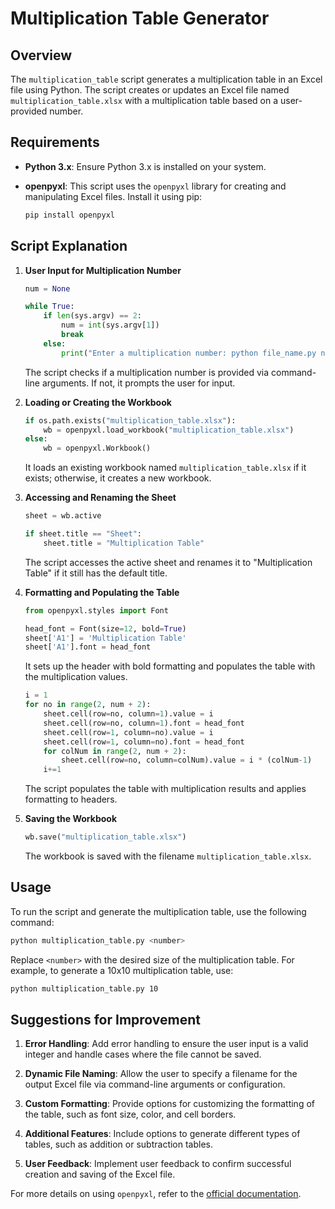 # Multiplication Table Generator

## Overview

The `multiplication_table` script generates a multiplication table in an Excel file using Python. The script creates or updates an Excel file named `multiplication_table.xlsx` with a multiplication table based on a user-provided number.

## Requirements

- **Python 3.x**: Ensure Python 3.x is installed on your system.
- **openpyxl**: This script uses the `openpyxl` library for creating and manipulating Excel files. Install it using pip:

  ```bash
  pip install openpyxl
  ```

## Script Explanation

1. **User Input for Multiplication Number**

   ```python
   num = None

   while True:
       if len(sys.argv) == 2:
           num = int(sys.argv[1])
           break
       else:
           print("Enter a multiplication number: python file_name.py number")
   ```

   The script checks if a multiplication number is provided via command-line arguments. If not, it prompts the user for input.

2. **Loading or Creating the Workbook**

   ```python
   if os.path.exists("multiplication_table.xlsx"):
       wb = openpyxl.load_workbook("multiplication_table.xlsx")
   else:
       wb = openpyxl.Workbook()
   ```

   It loads an existing workbook named `multiplication_table.xlsx` if it exists; otherwise, it creates a new workbook.

3. **Accessing and Renaming the Sheet**

   ```python
   sheet = wb.active

   if sheet.title == "Sheet":
       sheet.title = "Multiplication Table"
   ```

   The script accesses the active sheet and renames it to "Multiplication Table" if it still has the default title.

4. **Formatting and Populating the Table**

   ```python
   from openpyxl.styles import Font

   head_font = Font(size=12, bold=True)
   sheet['A1'] = 'Multiplication Table'
   sheet['A1'].font = head_font
   ```

   It sets up the header with bold formatting and populates the table with the multiplication values.

   ```python
   i = 1
   for no in range(2, num + 2):
       sheet.cell(row=no, column=1).value = i
       sheet.cell(row=no, column=1).font = head_font
       sheet.cell(row=1, column=no).value = i
       sheet.cell(row=1, column=no).font = head_font
       for colNum in range(2, num + 2):
           sheet.cell(row=no, column=colNum).value = i * (colNum-1)
       i+=1
   ```

   The script populates the table with multiplication results and applies formatting to headers.

5. **Saving the Workbook**

   ```python
   wb.save("multiplication_table.xlsx")
   ```

   The workbook is saved with the filename `multiplication_table.xlsx`.

## Usage

To run the script and generate the multiplication table, use the following command:

```bash
python multiplication_table.py <number>
```

Replace `<number>` with the desired size of the multiplication table. For example, to generate a 10x10 multiplication table, use:

```bash
python multiplication_table.py 10
```

## Suggestions for Improvement

1. **Error Handling**: Add error handling to ensure the user input is a valid integer and handle cases where the file cannot be saved.

2. **Dynamic File Naming**: Allow the user to specify a filename for the output Excel file via command-line arguments or configuration.

3. **Custom Formatting**: Provide options for customizing the formatting of the table, such as font size, color, and cell borders.

4. **Additional Features**: Include options to generate different types of tables, such as addition or subtraction tables.

5. **User Feedback**: Implement user feedback to confirm successful creation and saving of the Excel file.

For more details on using `openpyxl`, refer to the [official documentation](https://openpyxl.readthedocs.io/en/stable/tutorial.html).